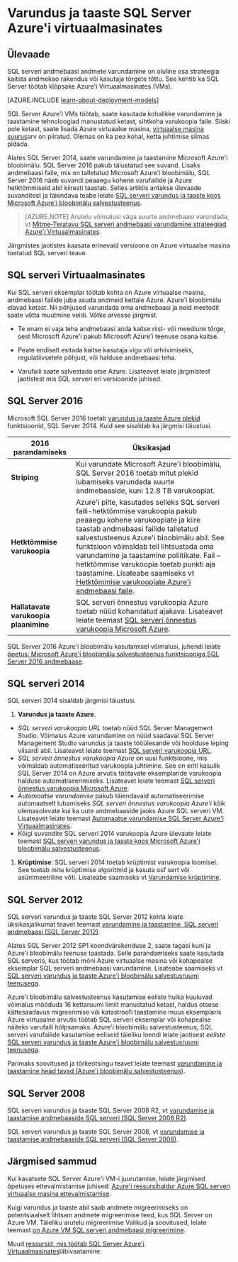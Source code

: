 <properties
    pageTitle="Varundus ja taaste SQL serveri korral | Microsoft Azure'i"
    description="Varundus ja taaste kaalutluste andmebaaside SQL Server Azure'i Virtuaalmasinates kirjeldatakse."
    services="virtual-machines-windows"
    documentationCenter="na"
    authors="rothja"
    manager="jhubbard"
    editor=""
    tags="azure-resource-management" />

<tags
    ms.service="virtual-machines-windows"
    ms.devlang="na"
    ms.topic="article"
    ms.tgt_pltfrm="vm-windows-sql-server"
    ms.workload="infrastructure-services"
    ms.date="08/19/2016"
    ms.author="jroth" />

# <a name="backup-and-restore-for-sql-server-in-azure-virtual-machines"></a>Varundus ja taaste SQL Server Azure'i virtuaalmasinates

## <a name="overview"></a>Ülevaade

SQL serveri andmebaasi andmete varundamine on oluline osa strateegia kaitsta andmekao rakendus või kasutaja tõrgete tõttu. See kehtib ka SQL Server töötab klõpsake Azure'i Virtuaalmasinates (VMs).

[AZURE.INCLUDE [learn-about-deployment-models](../../includes/learn-about-deployment-models-both-include.md)]

SQL Server Azure'i VMs töötab, saate kasutada kohalikke varundamine ja taastamine tehnoloogiad manustatud ketast, sihtkoha varukoopia faile. Siiski pole ketast, saate lisada Azure virtuaalse masina, [virtuaalse masina suurus](virtual-machines-linux-sizes.md)arv on piiratud. Olemas on ka pea kohal, ketta juhtimise silmas pidada.

Alates SQL Server 2014, saate varundamine ja taastamine Microsoft Azure'i bloobimälu. SQL Server 2016 pakub täiustatud see suvand. Lisaks andmebaasi faile, mis on talletatud Microsoft Azure'i bloobimälu, SQL Server 2016 näeb suvandi peaaegu kohene varufailide ja Azure hetktõmmiseid abil kiiresti taastab. Selles artiklis antakse ülevaade suvanditest ja täiendava teabe leiate [SQL serveri varundus ja taaste koos Microsoft Azure'i bloobimälu salvestusteenus](https://msdn.microsoft.com/library/jj919148.aspx).

>[AZURE.NOTE] Arutelu võimalusi väga suurte andmebaasi varundada, vt [Mitme-Teratavu SQL serveri andmebaasi varundamine strateegiad Azure'i Virtuaalmasinates](http://blogs.msdn.com/b/igorpag/archive/2015/07/28/multi-terabyte-sql-server-database-backup-strategies-for-azure-virtual-machines.aspx).

Järgmistes jaotistes kaasata erinevaid versioone on Azure virtuaalse masina toetatud SQL serveri teave.

## <a name="sql-server-virtual-machines"></a>SQL serveri Virtuaalmasinates

Kui SQL serveri eksemplar töötab kohta on Azure virtuaalse masina, andmebaasi failide juba asuda andmeid kettale Azure. Azure'i bloobimälu elavad ketast. Nii põhjused varundada oma andmebaasi ja neid meetodit saate võtta muutmine veidi. Võtke arvesse järgmist. 

- Te enam ei vaja teha andmebaasi anda kaitse riist- või meediumi tõrge, sest Microsoft Azure'i pakub Microsoft Azure'i teenuse osana kaitse.

- Peate endiselt esitada kaitse kasutaja vigu või arhiivimiseks, regulatiivsetele põhjust, või halduse andmebaasi teha.

- Varufaili saate salvestada otse Azure. Lisateavet leiate järgmistest jaotistest mis SQL serveri eri versioonide juhised.

## <a name="sql-server-2016"></a>SQL Server 2016

Microsoft SQL Server 2016 toetab [varundus ja taaste Azure plekid](https://msdn.microsoft.com/library/jj919148.aspx) funktsioonid, SQL Server 2014. Kuid see sisaldab ka järgmisi täiustusi.

| 2016 parandamiseks               | Üksikasjad                          |
|---------------------|-------------------------------|
| **Striping**              | Kui varundate Microsoft Azure'i bloobimälu, SQL Server 2016 toetab mitut plekid lubamiseks varundada suurte andmebaaside, kuni 12.8 TB varukoopiat.      |
| **Hetktõmmise varukoopia**                | Azure'i pilte, kasutades selleks SQL serveri faili-hetktõmmise varukoopia pakub peaaegu kohene varukoopiate ja kiire taastab andmebaasi failide talletatud salvestusteenus Azure'i bloobimälu abil. See funktsioon võimaldab teil lihtsustada oma varundamine ja taastamine poliitikate. Fail – hetktõmmise varukoopia toetab punkti aja taastamine. Lisateabe saamiseks vt [Hetktõmmise varukoopiate Azure'i andmebaasi faile](https://msdn.microsoft.com/library/mt169363%28v=sql.130%29.aspx).   |
| **Hallatavate varukoopia plaanimine**            | SQL serveri õnnestus varukoopia Azure toetab nüüd kohandatud ajakava. Lisateavet leiate teemast [SQL serveri õnnestus varukoopia Microsoft Azure](https://msdn.microsoft.com/library/dn449496.aspx).   |

SQL Server 2016 Azure'i bloobimälu kasutamisel võimalusi, juhendi leiate [õpetus: Microsoft Azure'i bloobimälu salvestusteenus funktsiooniga SQL Server 2016 andmebaase](https://msdn.microsoft.com/library/dn466438.aspx).

## <a name="sql-server-2014"></a>SQL serveri 2014

SQL serveri 2014 sisaldab järgmisi täiustusi.

1. **Varundus ja taaste Azure**.

 - *SQL serveri varukoopia URL* toetab nüüd SQL Server Management Studio. Võimalus Azure varundamine on nüüd saadaval SQL Server Management Studio varundus ja taaste tööülesande või hoolduse leping viisardi abil. Lisateavet leiate teemast [SQL serveri varukoopia URL](https://msdn.microsoft.com/library/jj919148%28v=sql.120%29.aspx).
 - *SQL serveri õnnestus varukoopia Azure* on uusi funktsioone, mis võimaldab automatiseeritud varukoopia juhtimine. See on eriti kasulik SQL Server 2014 on Azure arvutis töötavate eksemplaride varukoopia halduse automatiseerimiseks. Lisateavet leiate teemast [SQL serveri õnnestus varukoopia Microsoft Azure](https://msdn.microsoft.com/library/dn449496%28v=sql.120%29.aspx).
 - *Automaatse varundamise* pakub täiendavaid automatiseerimise automaatselt lubamiseks *SQL serveri õnnestus varukoopia Azure'i* kõik olemasolevate kui ka uute andmebaaside jaoks Azure SQL serveri VM. Lisateavet leiate teemast [Automaatse varundamise SQL Server Azure'i Virtuaalmasinates](virtual-machines-windows-sql-automated-backup.md).
 - Kõigi suvandite SQL serveri 2014 varukoopia Azure ülevaate leiate teemast [SQL serveri varundus ja taaste koos Microsoft Azure'i bloobimälu salvestusteenus](https://msdn.microsoft.com/library/jj919148%28v=sql.120%29.aspx).

1. **Krüptimise**: SQL serveri 2014 toetab krüptimist varukoopia loomisel. See toetab mitu krüptimise algoritmid ja kasuta osf sert või asümmeetriline võti. Lisateabe saamiseks vt [Varundamise krüptimine](https://msdn.microsoft.com/library/dn449489%28v=sql.120%29.aspx).

## <a name="sql-server-2012"></a>SQL Server 2012

SQL serveri varundus ja taaste SQL Server 2012 kohta leiate üksikasjalikumat teavet teemast [varundamine ja taastamine, SQL serveri andmebaasi (SQL Server 2012)](https://msdn.microsoft.com/library/ms187048%28v=sql.110%29.aspx).

Alates SQL Server 2012 SP1 koondvärskenduse 2, saate tagasi kuni ja Azure'i bloobimälu teenuse taastada. Selle parandamiseks saate kasutada SQL serveris, kus töötab mõni Azure virtuaalse masina või kohapealse eksemplar SQL serveri andmebaasi varundamine. Lisateabe saamiseks vt [SQL serveri varundus ja taaste Azure'i bloobimälu salvestusruumi teenusega](https://msdn.microsoft.com/library/jj919148%28v=sql.110%29.aspx).

Azure'i bloobimälu salvestusteenus kasutamise eeliste hulka kuuluvad võimalus mööduda 16 kettaruumi limiit manustatud ketast, haldus otsese kättesaadavus migreerimise või katastroofi taastamine muus eksemplaris Azure virtuaalne arvutis töötab SQL serveri eksemplar või kohapealse näiteks varufaili hõlpsamaks. Azure'i bloobimälu salvestusteenus, SQL serveri varufailide kasutamise eeliseid täieliku loendi leiate jaotisest *eeliste* [SQL serveri varundus ja taaste Azure'i bloobimälu salvestusruumi teenusega](https://msdn.microsoft.com/library/jj919148%28v=sql.110%29.aspx).

Parimaks soovitused ja tõrkeotsingu teavet leiate teemast [varundamine ja taastamine head tavad (Azure'i bloobimälu salvestusteenus)](https://msdn.microsoft.com/library/jj919149%28v=sql.110%29.aspx).

## <a name="sql-server-2008"></a>SQL Server 2008

SQL serveri varundus ja taaste SQL Server 2008 R2, vt [varundamise ja taastamise andmebaaside SQL serveri (SQL Server 2008 R2)](https://msdn.microsoft.com/library/ms187048%28v=sql.105%29.aspx).

SQL serveri varundus ja taaste SQL Server 2008, vt [varundamise ja taastamise andmebaaside SQL serveri (SQL Server 2008)](https://msdn.microsoft.com/library/ms187048%28v=sql.100%29.aspx).

## <a name="next-steps"></a>Järgmised sammud

Kui kavatsete SQL Server Azure'i VM-i juurutamise, leiate järgmised õpetuses ettevalmistamise juhised: [Azure'i ressursihaldur Azure SQL serveri virtuaalse masina ettevalmistamise](virtual-machines-windows-portal-sql-server-provision.md).

Kuigi varundus ja taaste abil saab andmete migreerimiseks on potentsiaalselt lihtsam andmete migreerimise teed, kus SQL Server on Azure VM. Täieliku arutelu migreerimise Valikud ja soovitused, leiate teemast [on Azure VM SQL serveri andmebaasi migreerimine](virtual-machines-windows-migrate-sql.md).

Muud [ressursid, mis töötab SQL Server Azure'i Virtuaalmasinates](virtual-machines-windows-sql-server-iaas-overview.md)läbivaatamine.
